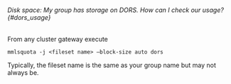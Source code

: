 ###### Disk space: My group has storage on DORS. How can I check our usage? {#dors_usage}

From any cluster gateway execute 

```{.outline}
mmlsquota -j <fileset name> —block-size auto dors
```

Typically, the fileset name
is the same as your group name but may not always be.

